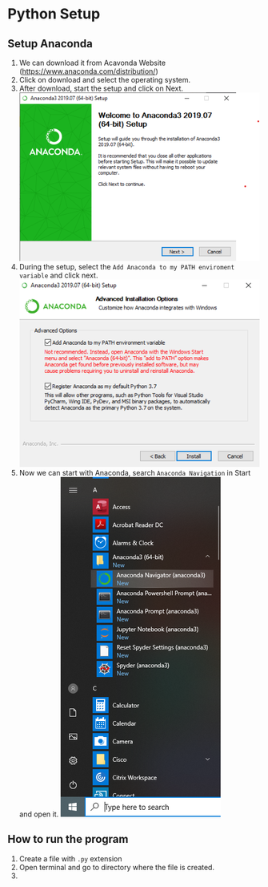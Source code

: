 # Python Setup

## Setup Anaconda
1. We can download it from Acavonda Website (https://www.anaconda.com/distribution/)
2. Click on download and select the operating system.
3. After download, start the setup and click on Next.![Start Setup](img/StartWithSetup.png)
4. During the setup, select the `Add Anaconda to my PATH enviroment variable` and click next. ![Path Variable](img/PathVariable.png) 
5. Now we can start with Anaconda, search `Anaconda Navigation` in Start and open it.
![Start Anaconda](img/StartAnaconda.png) 

## How to run the program

1. Create a file with `.py` extension
2. Open terminal and go to directory where the file is created.
3. 